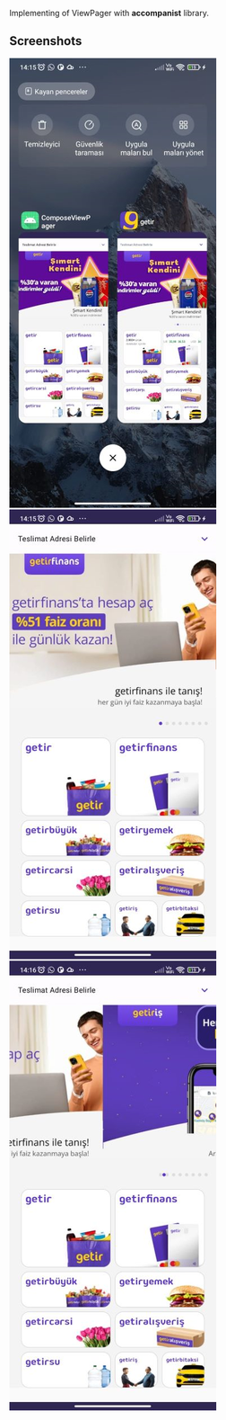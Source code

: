 Implementing of ViewPager with **accompanist** library. 

## Screenshots
![SS1](https://github.com/cevdetkilickeser/ComposeViewPager/blob/master/Screnshots/ss1.png)
![SS2](https://github.com/cevdetkilickeser/ComposeViewPager/blob/master/Screnshots/ss2.png)
![SS3](https://github.com/cevdetkilickeser/ComposeViewPager/blob/master/Screnshots/ss3.png)
